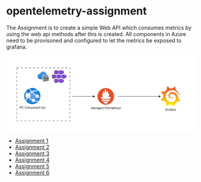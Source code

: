 # opentelemetry-assignment

The Assignment is to create a simple Web API which consumes metrics by using the web api methods after this is created. All components in Azure need to be provisoned and configured to let the metrics be exposed to grafana.

![](2023-05-05-13-09-04.png)

- [Assignment 1](./Assignment/Assignment1.md)
- [Assignment 2](Assignment/Assignment2.md)
- [Assignment 3](Assignment/Assignment3.md)
- [Assignment 4](Assignment/Assignment4.md)
- [Assignment 5](Assignment/Assignment5.md)
- [Assignment 6](Assignment/Assignment6.md)